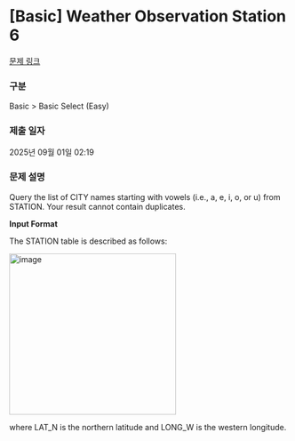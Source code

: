 # [Basic] Weather Observation Station 6

[문제 링크](https://www.hackerrank.com/challenges/weather-observation-station-6/problem?isFullScreen=true) 

### 구분

Basic > Basic Select (Easy)

### 제출 일자

2025년 09월 01일 02:19

### 문제 설명

Query the list of CITY names starting with vowels (i.e., a, e, i, o, or u) from STATION. Your result cannot contain duplicates.

**Input Format**

The STATION table is described as follows:

<img width="300" height="290" alt="image" src="https://github.com/user-attachments/assets/d368c71c-fc74-40e8-a7c2-0fbaa8b8487a" />

where LAT_N is the northern latitude and LONG_W is the western longitude.

